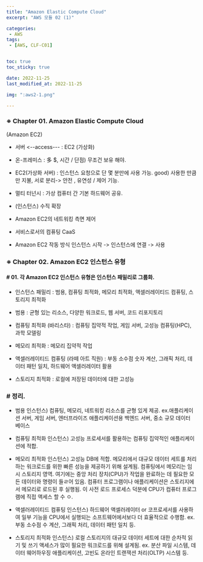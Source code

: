 ```yaml
---
title: "Amazon Elastic Compute Cloud"
excerpt: "AWS 모듈 02 (1)"

categories:
 - AWS
tags:
 - [AWS, CLF-C01]


toc: true
toc_sticky: true

date: 2022-11-25
last_modified_at: 2022-11-25

img: ":aws2-1.png"

---
```


<!-- outline-start -->


### ※ Chapter 01. Amazon Elastic Compute Cloud
(Amazon EC2)


- 서버 <--access--- : EC2
 (가상화)

- 온-프레미스 : 多 $, 시간 / 단점) 무조건 보유 해야.

- EC2(가상화 서버)
 : 인스턴스 요청으로 단 몇 분만에 사용 가능.
 good) 사용한 만큼만 지불, 서로 분리-> 안전 , 유연성 / 제어 기능.

- 멀티 터넌시
 : 가상 컴퓨터 간 기본 하드웨어 공유.

- (인스턴스) 수직 확장

- Amazon EC2의 네트워킹 측면 제어

- 서비스로서의 컴퓨팅 CaaS

- Amazon EC2 작동 방식
인스턴스 시작 -> 인스턴스에 연결 -> 사용 



### ※ Chapter 02. Amazon EC2 인스턴스 유형



#### # 01. 각 Amazon EC2 인스턴스 유형은 인스턴스 패밀리로 그룹화.

- 인스턴스 패밀리 
 : 범용, 컴퓨팅 최적화, 메모리 최적화, 액셀러레이티드 컴퓨팅, 스토리지 최적화


- 범용
 : 균형 있는 리소스, 다양한 워크로드, 웹 서버, 코드 리포지토리
- 컴퓨팅 최적화 (바리스타)
 : 컴퓨팅 집약적 작업, 게임 서버, 고성능 컴퓨팅(HPC), 과학 모델링
- 메모리 최적화
 : 메모리 집약적 작업
- 액셀러레이티드 컴퓨팅 (라떼 아트 직원)
 : 부동 소수점 숫자 계산, 그래픽 처리, 데이터 패턴 일치, 하드웨어 액셀러레이터 활용
- 스토리지 최적화
 : 로컬에 저장된 데이터에 대한 고성능




### # 정리.

- 범용 인스턴스) 컴퓨팅, 메모리, 네트워킹 리소스를 균형 있게 제공. ex.애플리케이션 서버, 게임 서버, 엔터프라이즈 애플리케이션용 백엔드 서버, 중소 규모 데이터 베이스

- 컴퓨팅 최적화 인스턴스) 고성능 프로세서를 활용하는 컴퓨팅 집약적인 애플리케이션에 적합.

- 메모리 최적화 인스턴스) 고성능 DB에 적합. 메모리에서 대규모 데이터 세트를 처리하는 워크로드를 위한 빠른 성능을 제공하기 위해 설계됨. 컴퓨팅에서 메모리는 임시 스토리지 영역. 여기에는 중앙 처리 장치(CPU)가 작업을 완료하는 데 필요한 모든 데이터와 명령이 들ㄹ어 있음. 컴퓨터 프로그램이나 애플리케이션은 스토리지에서 메모리로 로드된 후 실행됨. 이 사전 로드 프로세스 덕분에 CPU가 컴퓨터 프로그램에 직접 액세스 할 수 ㅇ.

- 액셀러레이티드 컴퓨팅 인스턴스) 하드웨어 액셀러레이터 or 코프로세서를 사용하여 일부 기능을 CPU에서 실행되는 소프트웨어에서보다 더 효율적으로 수행함. ex.부동 소수점 수 계산, 그래픽 처리, 데이터 패턴 일치 등.

- 스토리지 최적화 인스턴스) 로컬 스토리지의 대규모 데이터 세트에 대한 순차적 읽기 및 쓰기 액세스가 많이 필요한 워크로드를 위해 설계됨. ex. 분산 파일 시스템, 데이터 웨어하우징 애플리케이션, 고빈도 온라인 트랜잭션 처리(OLTP) 시스템 등.